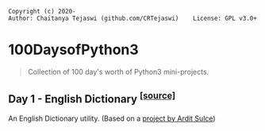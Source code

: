     Copyright (c) 2020-
    Author: Chaitanya Tejaswi (github.com/CRTejaswi)    License: GPL v3.0+

# 100DaysofPython3
> Collection of 100 day's worth of Python3 mini-projects. <br>

## Day 1 - English Dictionary <sup>[[source]](/001) </sup>
An English Dictionary utility. (Based on a [project by Ardit Sulce](https://www.udemy.com/course/the-python-mega-course/))

